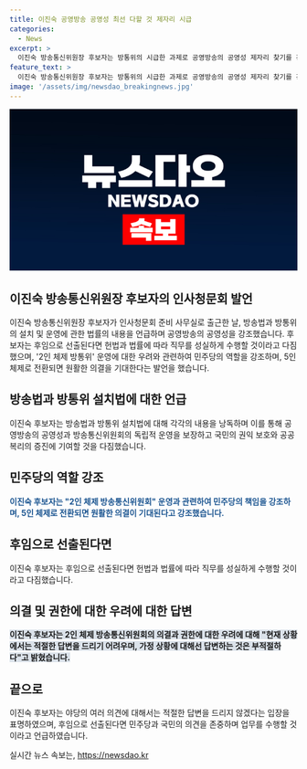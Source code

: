 ```yaml
---
title: 이진숙 공영방송 공영성 최선 다할 것 제자리 시급
categories:
  - News
excerpt: >
  이진숙 방송통신위원장 후보자는 방통위의 시급한 과제로 공영방송의 공영성 제자리 찾기를 강조하며 인사청문회를 대비하고 있다. 이후보자는 임명되면 헌법과 법률에 따라 성실하게 직무를 수행할 것이라 다짐하며, 야당의 우려에 대한 직접적인 답변은 부적절하다고 밝혔다. 또한, 2인 체제에 대한 논란에 대해 민주당에 있음을 강조하며, 추가 추천으로 5인 체제 구성을 제안하고 여야 합의 정신을 강조했다.
feature_text: >
  이진숙 방송통신위원장 후보자는 방통위의 시급한 과제로 공영방송의 공영성 제자리 찾기를 강조하며 인사청문회를 대비하고 있다. 이후보자는 임명되면 헌법과 법률에 따라 성실하게 직무를 수행할 것이라 다짐하며, 야당의 우려에 대한 직접적인 답변은 부적절하다고 밝혔다. 또한, 2인 체제에 대한 논란에 대해 민주당에 있음을 강조하며, 추가 추천으로 5인 체제 구성을 제안하고 여야 합의 정신을 강조했다.
image: '/assets/img/newsdao_breakingnews.jpg'
---
```


<p><img src="/assets/img/newsdao_breakingnews.jpg" alt="cryptoinkorea 속보" /></p>

<h2 data-ke-size="size26">이진숙 방송통신위원장 후보자의 인사청문회 발언</h2>

<p data-ke-size="size16">이진숙 방송통신위원장 후보자가 인사청문회 준비 사무실로 출근한 날, 방송법과 방통위의 설치 및 운영에 관한 법률의 내용을 언급하며 공영방송의 공영성을 강조했습니다. 후보자는 후임으로 선출된다면 헌법과 법률에 따라 직무를 성실하게 수행할 것이라고 다짐했으며, '2인 체제 방통위' 운영에 대한 우려와 관련하여 민주당의 역할을 강조하며, 5인 체제로 전환되면 원활한 의결을 기대한다는 발언을 했습니다.</p>

<h2 data-ke-size="size26">방송법과 방통위 설치법에 대한 언급</h2>

<p data-ke-size="size16">이진숙 후보자는 방송법과 방통위 설치법에 대해 각각의 내용을 낭독하며 이를 통해 공영방송의 공영성과 방송통신위원회의 독립적 운영을 보장하고 국민의 권익 보호와 공공복리의 증진에 기여할 것을 다짐했습니다.</p>

<h2 data-ke-size="size26">민주당의 역할 강조</h2>

<p data-ke-size="size16"><b><span style="color: #1a5490;">이진숙 후보자는 "2인 체제 방송통신위원회" 운영과 관련하여 민주당의 책임을 강조하며, 5인 체제로 전환되면 원활한 의결이 기대된다고 강조했습니다.</span></b></p>

<h2 data-ke-size="size26">후임으로 선출된다면</h2>

<p data-ke-size="size16">이진숙 후보자는 후임으로 선출된다면 헌법과 법률에 따라 직무를 성실하게 수행할 것이라고 다짐했습니다.</p>

<h2 data-ke-size="size26">의결 및 권한에 대한 우려에 대한 답변</h2>

<p data-ke-size="size16"><b><span style="background-color: #21538527;">이진숙 후보자는 2인 체제 방송통신위원회의 의결과 권한에 대한 우려에 대해 "현재 상황에서는 적절한 답변을 드리기 어려우며, 가정 상황에 대해선 답변하는 것은 부적절하다"고 밝혔습니다.</span></b></p>

<h2 data-ke-size="size26">끝으로</h2>

<p data-ke-size="size16">이진숙 후보자는 야당의 여러 의견에 대해서는 적절한 답변을 드리지 않겠다는 입장을 표명하였으며, 후임으로 선출된다면 민주당과 국민의 의견을 존중하며 업무를 수행할 것이라고 언급하였습니다.</p>
실시간 뉴스 속보는, <a href="https://newsdao.kr" rel="dofollow">https://newsdao.kr</a>


